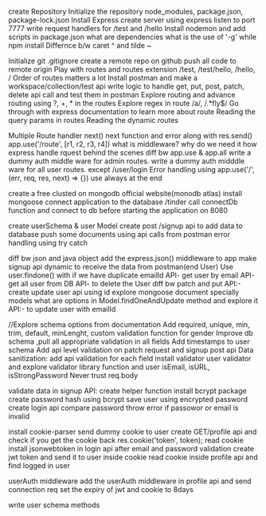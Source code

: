 create Repository
Initialize the repository
node_modules, package.json, package-lock.json
Install Express
create server using express
listen to port 7777
write request handlers for /test and /hello
Install nodemon and add scripts in package.json
what are dependencies
what is the use of '-g' while npm install
Differnce b/w caret ^ and tilde ~

Initialize git
.gitignore
create a remote repo on github
push all code to remote origin
Play with routes and routes extension /test, /test/hello, /hello, /
Order of routes matters a lot
Install postman and make a workspace/collection/test api
write logic to handle get, put, post, patch, delete api call and test them in postman
Explore routing and advance routing using ?, +, * in the routes
Explore regex in route /a/, /.*fly$/
Go through with express documentation to learn more about route
Reading the query params in routes
Reading the dynamic routes

Multiple Route handler
next()
next function and error along with res.send()
app.use('/route', [r1, r2, r3, r4])
what is middleware? why do we need it
how express handle rquest behind the scenes
diff bw app.use & app.all
write a dummy auth middle ware for admin routes.
write a dummy auth midddle ware for all user routes. except /user/login
Error handling using app.use('/', (err, req, res, next) => {}) use always at the end

create a free clusted on mongodb official website(monodb atlas)
install mongoose
connect application to the database <connectionURl>/tinder
call connectDb function and connect to db before starting the application on 8080

create userSchema & user Model
create post /signup api to add data to database
push some documents using api calls from postman
error handling using try catch

diff bw json and java object
add the express.json() middleware to app
make signup api dynamic to receive the data from postman(end User)
Use user.findone() with if we have duplicate emailId 
API- get user by email
API- get all user from DB
API- to delete the User
diff bw patch and put
API:- create update user api using id
explore mongoose document specially models
what are options in Model.findOneAndUpdate method and explore it
API:- to update user with emailId

//Explore schema options from documentation
Add required, unique, min, trim, default, minLenght, custom validation function for gender
Improve db schema ,pull all appropriate validation in all fields
Add timestamps to user schema
Add api level validation on patch request and signup post api
Data sanitization: add api validation for each field
install validator
user validator and explore validator library function and user isEmail, isURL, isStrongPassword
Never trust req.body

validate data in signup API: create helper function
install bcrypt package
create password hash using bcrypt
save user using encrypted password
create login api
compare password throw error if passowor or email is invalid

install cookie-parser
send dummy cookie to user
create GET/profile api and check if you get the cookie back res.cookie('token', token);
read cookie
install jsonwebtoken
in login api after email and password validation create jwt token and send it to user inside cookie
read cookie inside profile api and find logged in user

userAuth middleware
add the userAuth middleware in profile api and send connection req
set the expiry of jwt and cookie to 8days

write user schema methods